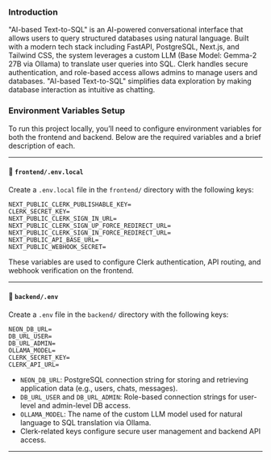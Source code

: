 ### Introduction
"AI-based Text-to-SQL" is an AI-powered conversational interface that allows users to query structured databases using natural language. Built with a modern tech stack including FastAPI, PostgreSQL, Next.js, and Tailwind CSS, the system leverages a custom LLM (Base Model: Gemma-2 27B via Ollama) to translate user queries into SQL. Clerk handles secure authentication, and role-based access allows admins to manage users and databases. "AI-based Text-to-SQL" simplifies data exploration by making database interaction as intuitive as chatting.

### Environment Variables Setup

To run this project locally, you’ll need to configure environment variables for both the frontend and backend. Below are the required variables and a brief description of each.

---

#### 📁 `frontend/.env.local`

Create a `.env.local` file in the `frontend/` directory with the following keys:

```env
NEXT_PUBLIC_CLERK_PUBLISHABLE_KEY=
CLERK_SECRET_KEY=
NEXT_PUBLIC_CLERK_SIGN_IN_URL=
NEXT_PUBLIC_CLERK_SIGN_UP_FORCE_REDIRECT_URL=
NEXT_PUBLIC_CLERK_SIGN_IN_FORCE_REDIRECT_URL=
NEXT_PUBLIC_API_BASE_URL=
NEXT_PUBLIC_WEBHOOK_SECRET=
```

These variables are used to configure Clerk authentication, API routing, and webhook verification on the frontend.

---

#### 📁 `backend/.env`

Create a `.env` file in the `backend/` directory with the following keys:

```env
NEON_DB_URL=
DB_URL_USER=
DB_URL_ADMIN=
OLLAMA_MODEL=
CLERK_SECRET_KEY=
CLERK_API_URL=
```

- `NEON_DB_URL`: PostgreSQL connection string for storing and retrieving application data (e.g., users, chats, messages).
- `DB_URL_USER` and `DB_URL_ADMIN`: Role-based connection strings for user-level and admin-level DB access.
- `OLLAMA_MODEL`: The name of the custom LLM model used for natural language to SQL translation via Ollama.
- Clerk-related keys configure secure user management and backend API access.

---